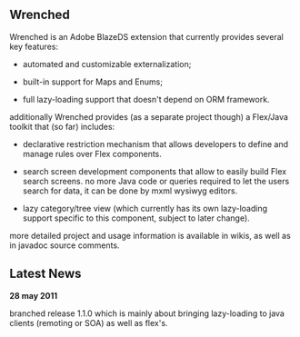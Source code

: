## Wrenched ##

Wrenched is an Adobe BlazeDS extension that currently provides several key features:

  * automated and customizable externalization;

  * built-in support for Maps and Enums;

  * full lazy-loading support that doesn't depend on ORM framework.

additionally Wrenched provides (as a separate project though) a Flex/Java toolkit that (so far) includes:

  * declarative restriction mechanism that allows developers to define and manage rules over Flex components.

  * search screen development components that allow to easily build Flex search screens. no more Java code or queries required to let the users search for data, it can be done by mxml wysiwyg editors.

  * lazy category/tree view (which currently has its own lazy-loading support specific to this component, subject to later change).

more detailed project and usage information is available in wikis, as well as in javadoc source comments.

## Latest News ##

**28 may 2011**

branched release 1.1.0 which is mainly about bringing lazy-loading to java clients (remoting or SOA) as well as flex's.